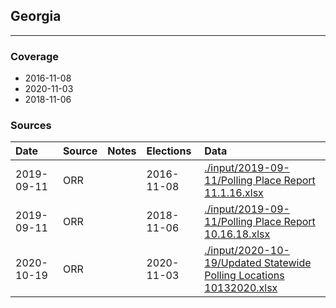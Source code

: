 ## Georgia

-------------



### Coverage
- 2016-11-08
- 2020-11-03
- 2018-11-06


### Sources

| Date | Source | Notes | Elections | Data |
| :---|:----|:---|:---|:---|
| 2019-09-11 | ORR |  | 2016-11-08 | [./input/2019-09-11/Polling Place Report 11.1.16.xlsx](./input/2019-09-11/Polling%20Place%20Report%2011.1.16.xlsx) |
| 2019-09-11 | ORR |  | 2018-11-06 | [./input/2019-09-11/Polling Place Report 10.16.18.xlsx](./input/2019-09-11/Polling%20Place%20Report%2010.16.18.xlsx) |
| 2020-10-19 | ORR |  | 2020-11-03 | [./input/2020-10-19/Updated Statewide Polling Locations 10132020.xlsx](./input/2020-10-19/Updated%20Statewide%20Polling%20Locations%2010132020.xlsx) |
